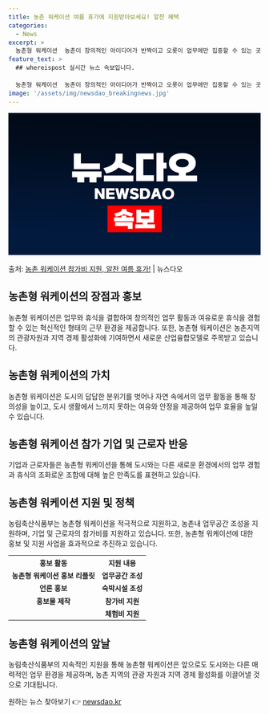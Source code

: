```yaml
---
title: 농촌 워케이션 여름 휴가에 지원받아보세요! 알찬 혜택
categories:
  - News
excerpt: >
  농촌형 워케이션  농촌이 창의적인 아이디어가 반짝이고 오롯이 업무에만 집중할 수 있는 곳, 답답한 도심을 벗…
feature_text: >
  ## whereispost 실시간 뉴스 속보입니다.

  농촌형 워케이션  농촌이 창의적인 아이디어가 반짝이고 오롯이 업무에만 집중할 수 있는 곳, 답답한 도심을 벗…
image: '/assets/img/newsdao_breakingnews.jpg'
---
```


![뉴스다오 속보](/assets/img/newsdao_breakingnews.jpg)

<p>출처: <a href="https://newsdao.kr/4639" rel="dofollow">농촌 워케이션 참가비 지원, 알찬 여름 휴가!</a> | 뉴스다오</p>

<h2 data-ke-size="size26">농촌형 워케이션의 장점과 홍보</h2>
<p data-ke-size="size16">농촌형 워케이션은 업무와 휴식을 결합하여 창의적인 업무 활동과 여유로운 휴식을 경험할 수 있는 혁신적인 형태의 근무 환경을 제공합니다. 또한, 농촌형 워케이션은 농촌지역의 관광자원과 지역 경제 활성화에 기여하면서 새로운 산업융합모델로 주목받고 있습니다.</p>

<h2 data-ke-size="size26">농촌형 워케이션의 가치</h2>
<p data-ke-size="size16">농촌형 워케이션은 도시의 답답한 분위기를 벗어나 자연 속에서의 업무 활동을 통해 창의성을 높이고, 도시 생활에서 느끼지 못하는 여유와 안정을 제공하여 업무 효율을 높일 수 있습니다.</p>

<h2 data-ke-size="size26">농촌형 워케이션 참가 기업 및 근로자 반응</h2>
<p data-ke-size="size16">기업과 근로자들은 농촌형 워케이션을 통해 도시와는 다른 새로운 환경에서의 업무 경험과 휴식의 조화로운 조합에 대해 높은 만족도를 표현하고 있습니다.</p>

<h2 data-ke-size="size26">농촌형 워케이션 지원 및 정책</h2>
<p data-ke-size="size16">농림축산식품부는 농촌형 워케이션을 적극적으로 지원하고, 농촌내 업무공간 조성을 지원하며, 기업 및 근로자의 참가비를 지원하고 있습니다. 또한, 농촌형 워케이션에 대한 홍보 및 지원 사업을 효과적으로 추진하고 있습니다.</p>

<table>
	<tr>
		<th>홍보 활동</th>
		<th>지원 내용</th>
	</tr>
	<tr>
		<td style="text-align: center; height: 17px;"><b>농촌형 워케이션 홍보 리플릿</b></td>
		<td style="text-align: center; height: 17px;"><b>업무공간 조성</b></td>
	</tr>
	<tr>
		<td style="text-align: center; height: 17px;"><b>언론 홍보</b></td>
		<td style="text-align: center; height: 17px;"><b>숙박시설 조성</b></td>
	</tr>
	<tr>
		<td style="text-align: center; height: 17px;"><b>홍보물 제작</b></td>
		<td style="text-align: center; height: 17px;"><b>참가비 지원</b></td>
	</tr>
	<tr>
		<td style="text-align: center; height: 17px;"><b></b></td>
		<td style="text-align: center; height: 17px;"><b>체험비 지원</b></td>
	</tr>
</table>

<h2 data-ke-size="size26">농촌형 워케이션의 앞날</h2>
<p data-ke-size="size16">농림축산식품부의 지속적인 지원을 통해 농촌형 워케이션은 앞으로도 도시와는 다른 매력적인 업무 환경을 제공하며, 농촌 지역의 관광 자원과 지역 경제 활성화를 이끌어낼 것으로 기대됩니다.</p>
 

원하는 뉴스 찾아보기 👉 <a href="https://newsdao.kr" rel="dofollow">newsdao.kr</a>


